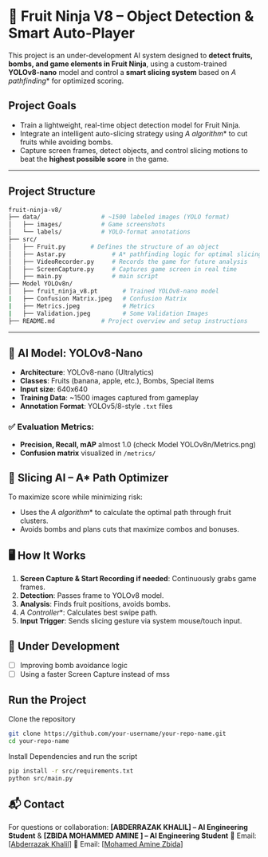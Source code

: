# 🍉 Fruit Ninja V8 – Object Detection & Smart Auto-Player

This project is an under-development AI system designed to **detect fruits, bombs, and game elements in Fruit Ninja**, using a custom-trained **YOLOv8-nano** model and control a **smart slicing system** based on **A* pathfinding*\* for optimized scoring.

##  Project Goals

* Train a lightweight, real-time object detection model for Fruit Ninja.
* Integrate an intelligent auto-slicing strategy using **A* algorithm*\* to cut fruits while avoiding bombs.
* Capture screen frames, detect objects, and control slicing motions to beat the **highest possible score** in the game.

---

##  Project Structure

```bash
fruit-ninja-v8/
├── data/                 # ~1500 labeled images (YOLO format)
│   ├── images/           # Game screenshots
│   └── labels/           # YOLO-format annotations
├── src/                  
│   ├── Fruit.py       # Defines the structure of an object
│   ├── Astar.py             # A* pathfinding logic for optimal slicing
│   ├── VideoRecorder.py     # Records the game for future analysis
│   ├── ScreenCapture.py     # Captures game screen in real time
│   ├── main.py              # main script
├── Model YOLOv8n/
│   ├── fruit_ninja_v8.pt       # Trained YOLOv8-nano model
|   ├── Confusion Matrix.jpeg   # Confusion Matrix
|   ├── Metrics.jpeg            # Metrics 
|   ├── Validation.jpeg         # Some Validation Images
├── README.md             # Project overview and setup instructions
```

---

## 🧠 AI Model: YOLOv8-Nano

* **Architecture**: YOLOv8-nano (Ultralytics)
* **Classes**: Fruits (banana, apple, etc.), Bombs, Special items
* **Input size**: 640x640
* **Training Data**: \~1500 images captured from gameplay
* **Annotation Format**: YOLOv5/8-style `.txt` files

### ✅ Evaluation Metrics:

* **Precision, Recall, mAP** almost 1.0 (check Model YOLOv8n/Metrics.png)
* **Confusion matrix** visualized in `/metrics/`


## 🤖 Slicing AI – A\* Path Optimizer

To maximize score while minimizing risk:

* Uses the **A* algorithm*\* to calculate the optimal path through fruit clusters.
* Avoids bombs and plans cuts that maximize combos and bonuses.


## 🖥️ How It Works

1. **Screen Capture & Start Recording if needed**: Continuously grabs game frames.
2. **Detection**: Passes frame to YOLOv8 model.
3. **Analysis**: Finds fruit positions, avoids bombs.
4. **A* Controller*\*: Calculates best swipe path.
5. **Input Trigger**: Sends slicing gesture via system mouse/touch input.


## 🚧 Under Development

* [ ] Improving bomb avoidance logic
* [ ] Using a faster Screen Capture instead of mss

##  Run the Project

Clone the repository
```bash
git clone https://github.com/your-username/your-repo-name.git
cd your-repo-name
```
Install Dependencies and run the script
```bash
pip install -r src/requirements.txt
python src/main.py
```


## 📬 Contact

For questions or collaboration: **\[ABDERRAZAK KHALIL] – AI Engineering Student** & **\[ZBIDA MOHAMMED AMINE ] – AI Engineering Student** 
📧 Email: \[[Abderrazak Khalil](mailto:khalilabderrazak1@gmail.com)]
📧 Email: \[[Mohamed Amine Zbida](mailto:itzzbida@gmail.com)]



